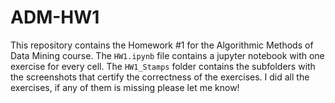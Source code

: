 # ADM-HW1
This repository contains the Homework #1 for the Algorithmic Methods of Data Mining course. 
The `HW1.ipynb` file contains a jupyter notebook with one exercise for every cell. The `HW1_Stamps` folder contains the subfolders with the screenshots that certify the correctness of the exercises. I did all the exercises, if any of them is missing please let me know! 
